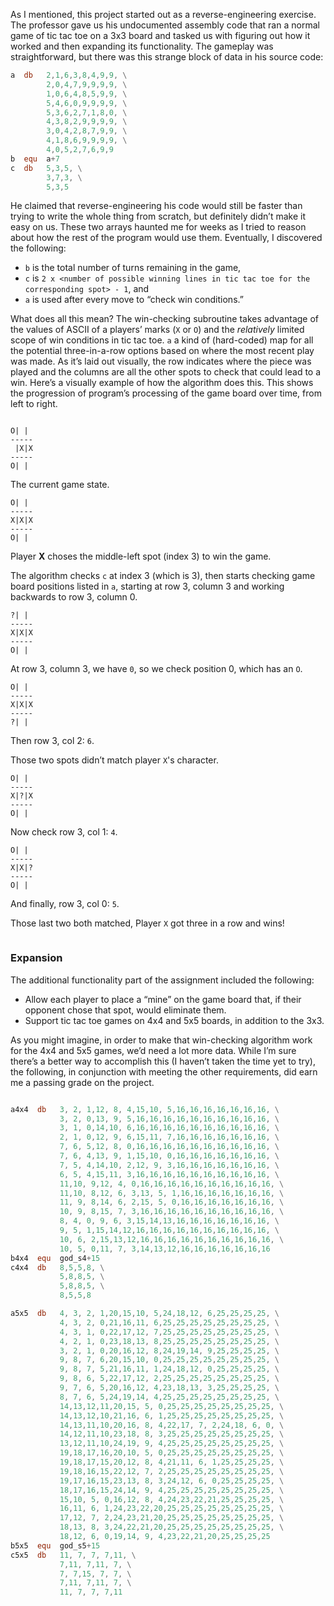 As I mentioned, this project started out as a reverse-engineering exercise. The professor gave us his undocumented assembly code that ran a normal game of tic tac toe on a 3x3 board and tasked us with figuring out how it worked and then expanding its functionality. The gameplay was straightforward, but there was this strange block of data in his source code:

```nasm
a  db   2,1,6,3,8,4,9,9, \
        2,0,4,7,9,9,9,9, \
        1,0,6,4,8,5,9,9, \
        5,4,6,0,9,9,9,9, \
        5,3,6,2,7,1,8,0, \
        4,3,8,2,9,9,9,9, \
        3,0,4,2,8,7,9,9, \
        4,1,8,6,9,9,9,9, \
        4,0,5,2,7,6,9,9
b  equ  a+7
c  db   5,3,5, \
        3,7,3, \
        5,3,5
```

He claimed that reverse-engineering his code would still be faster than trying to write the whole thing from scratch, but definitely didn’t make it easy on us. These two arrays haunted me for weeks as I tried to reason about how the rest of the program would use them. Eventually, I discovered the following:

- `b` is the total number of turns remaining in the game,
- `c` is `2 x <number of possible winning lines in tic tac toe for the corresponding spot> - 1`, and
- `a` is used after every move to “check win conditions.”

What does all this mean? The win-checking subroutine takes advantage of the values of ASCII of a players’ marks (`X` or `O`) and the _relatively_ limited scope of win conditions in tic tac toe. `a` a kind of (hard-coded) map for all the potential three-in-a-row options based on where the most recent play was made. As it’s laid out visually, the row indicates where the piece was played and the columns are all the other spots to check that could lead to a win. Here’s a visually example of how the algorithm does this. This shows the progression of program’s processing of the game board over time, from left to right.

<div class="multiColumn" style="flex-wrap: nowrap; overflow-x: scroll;">
<div>

```plaintext
O| |
-----
 |X|X
-----
O| |
```

The current game state.

</div>
<div>

```plaintext
O| |
-----
X|X|X
-----
O| |
```

Player **X** choses the middle-left spot (index 3) to win the game.

The algorithm checks `c` at index 3 (which is 3), then starts checking game board positions listed in `a`, starting at row 3, column 3 and working backwards to row 3, column 0.

</div>
<div>

```plaintext
?| |
-----
X|X|X
-----
O| |
```

At row 3, column 3, we have `0`, so we check position 0, which has an `O`.

</div>
<div>

```plaintext
O| |
-----
X|X|X
-----
?| |
```

Then row 3, col 2: `6`.

Those two spots didn’t match player `X`'s character.

</div>
<div>

```plaintext
O| |
-----
X|?|X
-----
O| |
```

Now check row 3, col 1: `4`.

</div>
<div>

```plaintext
O| |
-----
X|X|?
-----
O| |
```

And finally, row 3, col 0: `5`.

Those last two both matched, Player `X` got three in a row and wins!

</div>
</div>

### Expansion

The additional functionality part of the assignment included the following:

- Allow each player to place a “mine” on the game board that, if their opponent chose that spot, would eliminate them.
- Support tic tac toe games on 4x4 and 5x5 boards, in addition to the 3x3.

As you might imagine, in order to make that win-checking algorithm work for the 4x4 and 5x5 games, we’d need a lot more data. While I’m sure there’s a better way to accomplish this (I haven’t taken the time yet to try), the following, in conjunction with meeting the other requirements, did earn me a passing grade on the project.

<div class="multiColumn" style="flex-wrap: nowrap; overflow-x: scroll;">
<div>

```nasm
a4x4  db   3, 2, 1,12, 8, 4,15,10, 5,16,16,16,16,16,16,16, \
           3, 2, 0,13, 9, 5,16,16,16,16,16,16,16,16,16,16, \
           3, 1, 0,14,10, 6,16,16,16,16,16,16,16,16,16,16, \
           2, 1, 0,12, 9, 6,15,11, 7,16,16,16,16,16,16,16, \
           7, 6, 5,12, 8, 0,16,16,16,16,16,16,16,16,16,16, \
           7, 6, 4,13, 9, 1,15,10, 0,16,16,16,16,16,16,16, \
           7, 5, 4,14,10, 2,12, 9, 3,16,16,16,16,16,16,16, \
           6, 5, 4,15,11, 3,16,16,16,16,16,16,16,16,16,16, \
           11,10, 9,12, 4, 0,16,16,16,16,16,16,16,16,16,16, \
           11,10, 8,12, 6, 3,13, 5, 1,16,16,16,16,16,16,16, \
           11, 9, 8,14, 6, 2,15, 5, 0,16,16,16,16,16,16,16, \
           10, 9, 8,15, 7, 3,16,16,16,16,16,16,16,16,16,16, \
           8, 4, 0, 9, 6, 3,15,14,13,16,16,16,16,16,16,16, \
           9, 5, 1,15,14,12,16,16,16,16,16,16,16,16,16,16, \
           10, 6, 2,15,13,12,16,16,16,16,16,16,16,16,16,16, \
           10, 5, 0,11, 7, 3,14,13,12,16,16,16,16,16,16,16
b4x4  equ  god_s4+15
c4x4  db   8,5,5,8, \
           5,8,8,5, \
           5,8,8,5, \
           8,5,5,8
```

</div>
<div>

```nasm
a5x5  db   4, 3, 2, 1,20,15,10, 5,24,18,12, 6,25,25,25,25, \
           4, 3, 2, 0,21,16,11, 6,25,25,25,25,25,25,25,25, \
           4, 3, 1, 0,22,17,12, 7,25,25,25,25,25,25,25,25, \
           4, 2, 1, 0,23,18,13, 8,25,25,25,25,25,25,25,25, \
           3, 2, 1, 0,20,16,12, 8,24,19,14, 9,25,25,25,25, \
           9, 8, 7, 6,20,15,10, 0,25,25,25,25,25,25,25,25, \
           9, 8, 7, 5,21,16,11, 1,24,18,12, 0,25,25,25,25, \
           9, 8, 6, 5,22,17,12, 2,25,25,25,25,25,25,25,25, \
           9, 7, 6, 5,20,16,12, 4,23,18,13, 3,25,25,25,25, \
           8, 7, 6, 5,24,19,14, 4,25,25,25,25,25,25,25,25, \
           14,13,12,11,20,15, 5, 0,25,25,25,25,25,25,25,25, \
           14,13,12,10,21,16, 6, 1,25,25,25,25,25,25,25,25, \
           14,13,11,10,20,16, 8, 4,22,17, 7, 2,24,18, 6, 0, \
           14,12,11,10,23,18, 8, 3,25,25,25,25,25,25,25,25, \
           13,12,11,10,24,19, 9, 4,25,25,25,25,25,25,25,25, \
           19,18,17,16,20,10, 5, 0,25,25,25,25,25,25,25,25, \
           19,18,17,15,20,12, 8, 4,21,11, 6, 1,25,25,25,25, \
           19,18,16,15,22,12, 7, 2,25,25,25,25,25,25,25,25, \
           19,17,16,15,23,13, 8, 3,24,12, 6, 0,25,25,25,25, \
           18,17,16,15,24,14, 9, 4,25,25,25,25,25,25,25,25, \
           15,10, 5, 0,16,12, 8, 4,24,23,22,21,25,25,25,25, \
           16,11, 6, 1,24,23,22,20,25,25,25,25,25,25,25,25, \
           17,12, 7, 2,24,23,21,20,25,25,25,25,25,25,25,25, \
           18,13, 8, 3,24,22,21,20,25,25,25,25,25,25,25,25, \
           18,12, 6, 0,19,14, 9, 4,23,22,21,20,25,25,25,25
b5x5  equ  god_s5+15
c5x5  db   11, 7, 7, 7,11, \
           7,11, 7,11, 7, \
           7, 7,15, 7, 7, \
           7,11, 7,11, 7, \
           11, 7, 7, 7,11
```

</div>
</div>
